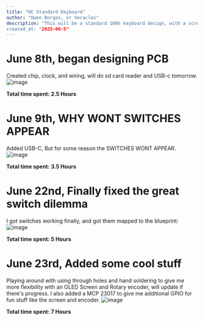 ```yaml
---
title: "HC Standard Keyboard"
author: "Owen Borgos, or Veracles"
description: "This will be a standard 100% keyboard design, with a screen and rotary encoder, as well as an SD card reader.
created_at: "2025-06-5"
---
```


# June 8th, began designing PCB
Created chip, clock, and wiring, will do sd card reader and USB-c tomorrow.
![image](https://github.com/user-attachments/assets/d8759672-2006-4f70-8dd5-96b3a1e44f10)

**Total time spent: 2.5 Hours**

# June 9th, WHY WONT SWITCHES APPEAR
Added USB-C, But for some reason the SWITCHES WONT APPEAR.
![image](https://github.com/user-attachments/assets/329a5ef9-bbfa-4b90-961a-25bde960e894)

**Total time spent: 3.5 Hours**

# June 22nd, Finally fixed the great switch dilemma
I got switches working finally, and got them mapped to the blueprint:
![image](https://github.com/user-attachments/assets/fdd17c3e-02b0-4999-93bd-8fcc88a5c510)

**Total time spent: 5 Hours**

# June 23rd, Added some cool stuff
Playing around with using through holes and hand soldering to give me more flexibility with an OLED Screen and Rotary encoder, will update if there's progress.
I also added a MCP 23017 to give me additional GPIO for fun stuff like the screen and encoder.
![image](https://github.com/user-attachments/assets/0416864c-c5ca-47bf-8bf3-cff038e2f550)

**Total time spent: 7 Hours**
